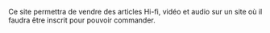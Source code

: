 Ce site permettra de vendre des articles Hi-fi, vidéo et audio sur un site où il faudra être inscrit pour pouvoir commander.